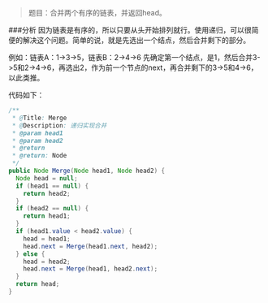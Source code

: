 >题目：合并两个有序的链表，并返回head。

###分析
因为链表是有序的，所以只要从头开始排列就行。使用递归，可以很简便的解决这个问题。简单的说，就是先选出一个结点，然后合并剩下的部分。

例如：链表A：1->3->5，链表B：2->4->6
先确定第一个结点，是1，然后合并3->5和2->4->6，再选出2，作为前一个节点的next，再合并剩下的3->5和4->6，以此类推。

代码如下：

```java
/**
 * @Title: Merge
 * @Description: 递归实现合并
 * @param head1
 * @param head2
 * @return
 * @return: Node
 */
public Node Merge(Node head1, Node head2) {
  Node head = null;
  if (head1 == null) {
    return head2;
  }
  if (head2 == null) {
    return head1;
  }
  if (head1.value < head2.value) {
    head = head1;
    head.next = Merge(head1.next, head2);
  } else {
    head = head2;
    head.next = Merge(head1, head2.next);
  }
  return head;
}
```
